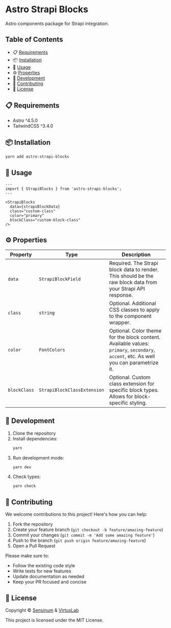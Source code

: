 # Astro Strapi Blocks

Astro components package for Strapi integration.

## Table of Contents

- 📋 [Requirements](#requirements)
- 📦 [Installation](#installation)
- 🚀 [Usage](#usage)
- ⚙️ [Properties](#properties)
- 🔧 [Development](#development)
- 🤝 [Contributing](#contributing)
- 📄 [License](#license)

## 📋 Requirements

- Astro ^4.5.0
- TailwindCSS ^3.4.0

## 📦 Installation

```bash
yarn add astro-strapi-blocks
```

## 🚀 Usage

```astro
---
import { StrapiBlocks } from 'astro-strapi-blocks';
---

<StrapiBlocks 
  data={strapiBlockData}
  class="custom-class"
  color="primary"
  blockClass="custom-block-class"
/>
```

## ⚙️ Properties

| Property    | Type     | Description |
|------------|----------|-------------|
| `data`     | `StrapiBlockField` | Required. The Strapi block data to render. This should be the raw block data from your Strapi API response. |
| `class`    | `string` | Optional. Additional CSS classes to apply to the component wrapper. |
| `color`    | `FontColors` | Optional. Color theme for the block content. Available values: `primary`, `secondary`, `accent`, etc. As well you can parametrize it. |
| `blockClass` | `StrapiBlockClassExtension` | Optional. Custom class extension for specific block types. Allows for block-specific styling. |

## 🔧 Development

1. Clone the repository
2. Install dependencies:
   ```bash
   yarn
   ```
3. Run development mode:
   ```bash
   yarn dev
   ```
4. Check types:
   ```bash
   yarn check
   ```

## 🤝 Contributing

We welcome contributions to this project! Here's how you can help:

1. Fork the repository
2. Create your feature branch (`git checkout -b feature/amazing-feature`)
3. Commit your changes (`git commit -m 'Add some amazing feature'`)
4. Push to the branch (`git push origin feature/amazing-feature`)
5. Open a Pull Request

Please make sure to:
- Follow the existing code style
- Write tests for new features
- Update documentation as needed
- Keep your PR focused and concise

## 📄 License

Copyright © [Sensinum](https://sensinum.com) & [VirtusLab](https://virtuslab.com)

This project is licensed under the MIT License. 